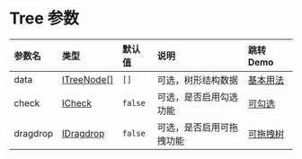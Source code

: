# Tree 参数

| 参数名    | 类型                         | 默认值   | 说明                      | 跳转 Demo             |
| :------- | :-------------------------- | :------ | :----------------------- | :-------------------- |
| data     | [ITreeNode\[\]](/components/leixing.html#itreenode) | `[]`    | 可选，树形结构数据       | [基本用法](/components/basic) |
| check    | [ICheck](/components/leixing.html#icheck)           | `false` | 可选，是否启用勾选功能   | [可勾选](/components/check)     |
| dragdrop | [IDragdrop](/components/leixing.html#idragdrop)     | `false` | 可选，是否启用可拖拽功能 | [可拖拽树](/components/drag) |
